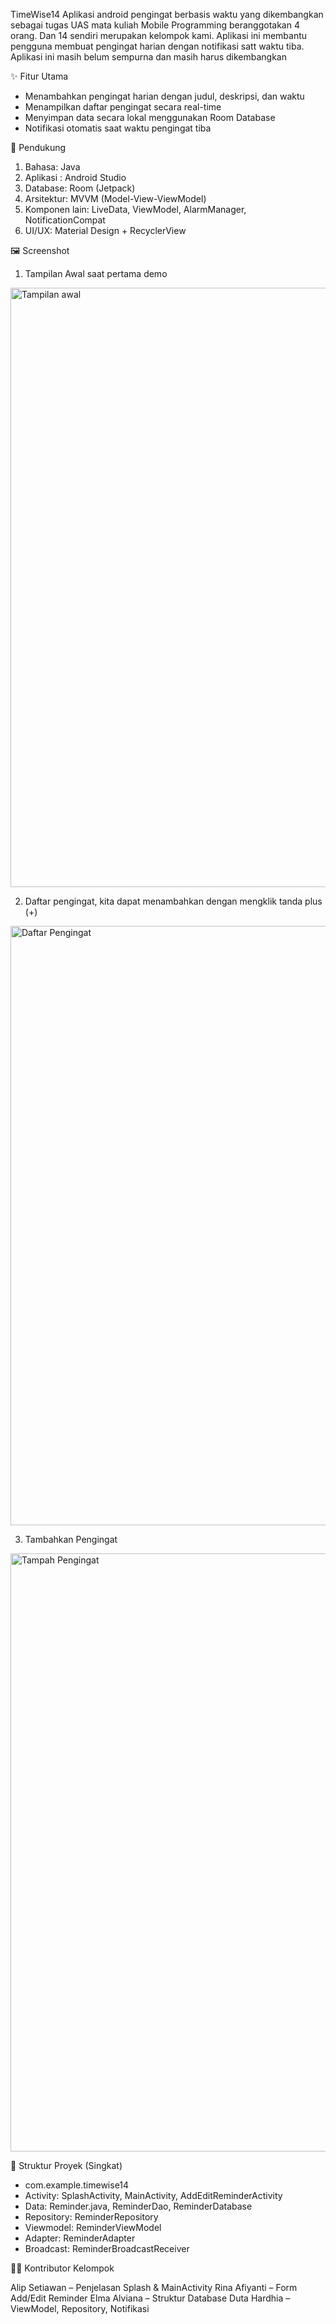 TimeWise14
Aplikasi android pengingat berbasis waktu yang dikembangkan sebagai tugas UAS mata kuliah Mobile Programming beranggotakan 4 orang. Dan 14 sendiri merupakan kelompok kami. Aplikasi ini membantu pengguna membuat pengingat harian dengan notifikasi  satt waktu tiba. Aplikasi ini masih belum sempurna dan masih harus dikembangkan

✨ Fitur Utama

- Menambahkan pengingat harian dengan judul, deskripsi, dan waktu
- Menampilkan daftar pengingat secara real-time
- Menyimpan data secara lokal menggunakan Room Database
- Notifikasi otomatis saat waktu pengingat tiba


🧰 Pendukung

1. Bahasa: Java
2. Aplikasi : Android Studio
3. Database: Room (Jetpack)
4. Arsitektur: MVVM (Model-View-ViewModel)
5. Komponen lain: LiveData, ViewModel, AlarmManager, NotificationCompat
6. UI/UX: Material Design + RecyclerView

🖼️ Screenshot
1. Tampilan Awal saat pertama demo
<img width="959" alt="Tampilan awal" src="https://github.com/user-attachments/assets/8ae2c86c-3f3e-43be-97a5-59c1916d7d36" />

2. Daftar pengingat, kita dapat menambahkan dengan mengklik tanda plus (+)
<img width="959" alt="Daftar Pengingat" src="https://github.com/user-attachments/assets/1abd9f7b-4efb-48f8-8fd7-12fe84d29bec" />

3. Tambahkan Pengingat
<img width="957" alt="Tampah Pengingat" src="https://github.com/user-attachments/assets/1d933cb7-3b20-4e36-b4e7-0714efa52842" />

📂 Struktur Proyek (Singkat)

* com.example.timewise14
* Activity: SplashActivity, MainActivity, AddEditReminderActivity
* Data: Reminder.java, ReminderDao, ReminderDatabase
* Repository: ReminderRepository
* Viewmodel: ReminderViewModel
* Adapter: ReminderAdapter
* Broadcast: ReminderBroadcastReceiver

👨‍💻 Kontributor Kelompok

Alip Setiawan  – Penjelasan Splash & MainActivity
Rina Afiyanti – Form Add/Edit Reminder
Elma Alviana – Struktur Database
Duta Hardhia – ViewModel, Repository, Notifikasi
